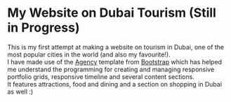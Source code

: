 # My Website on Dubai Tourism (Still in Progress)

This is my first attempt at making a website on tourism in Dubai, one of the most popular cities in the world (and also my favourite!). <br>
I have made use of the [Agency](http://startbootstrap.com/template-overviews/agency/) template from [Bootstrap](http://getbootstrap.com/) which has helped me understand the programming for creating and managing responsive portfolio grids, responsive timeline and several content sections.<br>
It features attractions, food and dining and a section on shopping in Dubai as well :)

